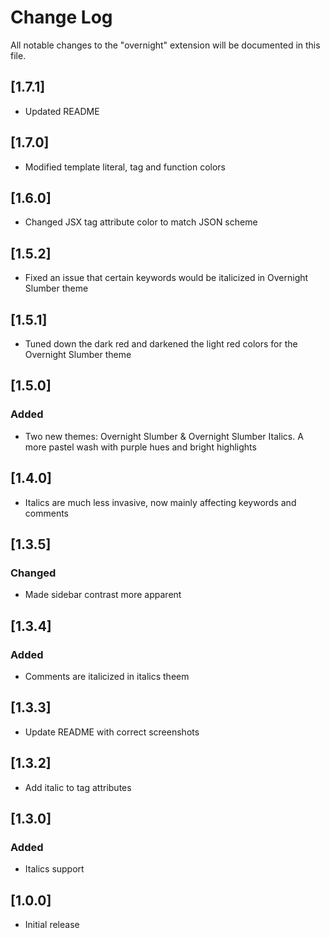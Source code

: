 # Change Log

All notable changes to the "overnight" extension will be documented in this file.

## [1.7.1]

-   Updated README

## [1.7.0]

-   Modified template literal, tag and function colors

## [1.6.0]

-   Changed JSX tag attribute color to match JSON scheme

## [1.5.2]

-   Fixed an issue that certain keywords would be italicized in Overnight Slumber theme

## [1.5.1]

-   Tuned down the dark red and darkened the light red colors for the Overnight Slumber theme

## [1.5.0]

### Added

-   Two new themes: Overnight Slumber & Overnight Slumber Italics. A more pastel wash with purple hues and bright highlights

## [1.4.0]

-   Italics are much less invasive, now mainly affecting keywords and comments

## [1.3.5]

### Changed

-   Made sidebar contrast more apparent

## [1.3.4]

### Added

-   Comments are italicized in italics theem

## [1.3.3]

-   Update README with correct screenshots

## [1.3.2]

-   Add italic to tag attributes

## [1.3.0]

### Added

-   Italics support

## [1.0.0]

-   Initial release
